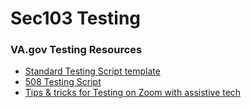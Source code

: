 # Sec103 Testing

### VA.gov Testing Resources
- [Standard Testing Script template](https://github.com/department-of-veterans-affairs/va.gov-team/blob/master/platform/research/planning/conversation-guide-template.md)
- [508 Testing Script](https://github.com/department-of-veterans-affairs/vets.gov-team/blob/master/Products/Identity/Login/Research/508_Usability_Study/conversation_guide.md)
- [Tips & tricks for Testing on Zoom with assistive tech](https://github.com/department-of-veterans-affairs/va.gov-team/blob/master/platform/research/during-research/zoom-instructions.md#zoom-assistive-tech-checklist--troubleshooting) 

